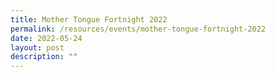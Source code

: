 ```yaml
---
title: Mother Tongue Fortnight 2022
permalink: /resources/events/mother-tongue-fortnight-2022
date: 2022-05-24
layout: post
description: ""
---
```

